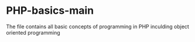 # PHP-basics-main

The file contains all basic concepts of programming in PHP inculding object oriented programming
